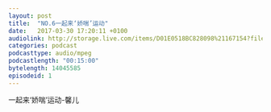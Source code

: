 ```yaml
---
layout: post
title:  "NO.6一起来‘娇喘’运动"
date:   2017-03-30 17:20:11 +0100
audiolink: http://storage.live.com/items/D01E0518BC828098%21167154?filename=asmerjcxer.mp3
categories: podcast 
podcasttype: audio/mpeg
podcastlength: "00:15:00"
bytelength: 14045585
episodeid: 1
---
```

一起来‘娇喘’运动-馨儿